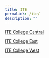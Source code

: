 ```yaml
---
title: ITE
permalink: /ite/
description: ""
---
```

[ITE College Central](https://www.ite.edu.sg/colleges/ite-college-central)

[ITE College East](https://www.ite.edu.sg/colleges/ite-college-east)

[ITE College West](https://www.ite.edu.sg/colleges/ite-college-west)